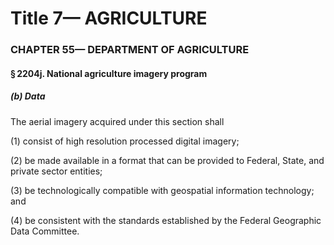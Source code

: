 
# Title 7— AGRICULTURE
### CHAPTER 55— DEPARTMENT OF AGRICULTURE
#### § 2204j. National agriculture imagery program
##### (b) Data

The aerial imagery acquired under this section shall

(1) consist of high resolution processed digital imagery;

(2) be made available in a format that can be provided to Federal, State, and private sector entities;

(3) be technologically compatible with geospatial information technology; and

(4) be consistent with the standards established by the Federal Geographic Data Committee.
